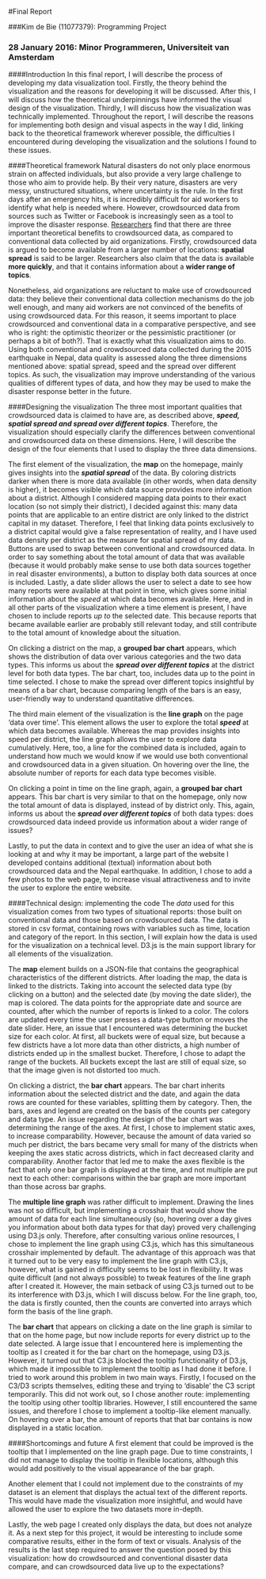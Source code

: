 #Final Report

###Kim de Bie (11077379): Programming Project 
### 28 January 2016: Minor Programmeren, Universiteit van Amsterdam

####Introduction
In this final report, I will describe the process of developing my data visualization tool. Firstly, the theory behind the visualization and the reasons for developing it will be discussed. After this, I will discuss how the theoretical underpinnings have informed the visual design of the visualization. Thirdly, I will discuss how the visualization was technically implemented. Throughout the report, I will describe the reasons for implementing both design and visual aspects in the way I did, linking back to the theoretical framework wherever possible, the difficulties I encountered during developing the visualization and the solutions I found to these issues. 

####Theoretical framework
Natural disasters do not only place enormous strain on affected individuals, but also provide a very large challenge to those who aim to provide help. By their very nature, disasters are very messy, unstructured situations, where uncertainty is the rule. In the first days after an emergency hits, it is incredibly difficult for aid workers to identify what help is needed where. However, crowdsourced data from sources such as Twitter or Facebook is increasingly seen as a tool to improve the disaster response. [Researchers]( https://dl.acm.org/citation.cfm?id=2669443) find that there are three important theoretical benefits to crowdsourced data, as compared to conventional data collected by aid organizations. Firstly, crowdsourced data is argued to become available from a larger number of locations: __spatial spread__ is said to be larger. Researchers also claim that the data is available __more quickly__, and that it contains information about a __wider range of topics__. 

Nonetheless, aid organizations are reluctant to make use of crowdsourced data: they believe their conventional data collection mechanisms do the job well enough, and many aid workers are not convinced of the benefits of using crowdsourced data. For this reason, it seems important to place crowdsourced and conventional data in a comparative perspective, and see who is right: the optimistic theorizer or the pessimistic practitioner (or perhaps a bit of both?).  That is exactly what this visualization aims to do. Using both conventional and crowdsourced data collected during the 2015 earthquake in Nepal, data quality is assessed along the three dimensions mentioned above: spatial spread, speed and the spread over different topics. As such, the visualization may improve understanding of the various qualities of different types of data, and how they may be used to make the disaster response better in the future. 


####Designing the visualization
The three most important qualities that crowdsourced data is claimed to have are, as described above, _**speed, spatial spread and spread over different topics**_. Therefore, the visualization should especially clarify the differences between conventional and crowdsourced data on these dimensions. Here, I will describe the design of the four elements that I used to display the three data dimensions. 

The first element of the visualization, the __map__ on the homepage, mainly gives insights into the _**spatial spread**_ of the data. By coloring districts darker when there is more data available (in other words, when data density is higher), it becomes visible which data source provides more information about a district. Although I considered mapping data points to their exact location (so not simply their district), I decided against this: many data points that are applicable to an entire district are only linked to the district capital in my dataset. Therefore, I feel that linking data points exclusively to a district capital would give a false representation of reality, and I have used data density per district as the measure for spatial spread of my data. Buttons are used to swap between conventional and crowdsourced data. In order to say something about the total amount of data that was available (because it would probably make sense to use both data sources together in real disaster environments), a button to display both data sources at once is included. Lastly, a date slider allows the user to select a date to see how many reports were available at that point in time, which gives some initial information about the _speed_ at which data becomes available.  Here, and in all other parts of the visualization where a time element is present, I have chosen to include reports _up to_ the selected date. This because reports that became available earlier are probably still relevant today, and still contribute to the total amount of knowledge about the situation.

On clicking a district on the map, a __grouped bar chart__ appears, which shows the distribution of data over various categories and the two data types. This informs us about the _**spread over different topics**_ at the district level for both data types. The bar chart, too, includes data up to the point in time selected. I chose to make the spread over different topics insightful by means of a bar chart, because comparing length of the bars is an easy, user-friendly way to understand quantitative differences.

The third main element of the visualization is the __line graph__ on the page ‘data over time’. This element allows the user to explore the total _**speed**_ at which data becomes available. Whereas the map provides insights into speed per district, the line graph allows the user to explore data cumulatively. Here, too, a line for the combined data is included, again to understand how much we would know if we would use both conventional and crowdsourced data in a given situation. On hovering over the line, the absolute number of reports for each data type becomes visible.

On clicking a point in time on the line graph, again, a __grouped bar chart__ appears. This bar chart is very similar to that on the homepage, only now the total amount of data is displayed, instead of by district only. This, again, informs us about the _**spread over different topics**_ of both data types: does crowdsourced data indeed provide us information about a wider range of issues? 

Lastly, to put the data in context and to give the user an idea of what she is looking at and why it may be important, a large part of the website I developed contains additional (textual) information about both crowdsourced data and the Nepal earthquake. In addition, I chose to add a few photos to the web page, to increase visual attractiveness and to invite the user to explore the entire website. 


####Technical design: implementing the code
The _data_ used for this visualization comes from two types of situational reports: those built on conventional data and those based on crowdsourced data. The data is stored in csv format, containing rows with variables such as time, location and category of the report. In this section, I will explain how the data is used for the visualization on a technical level. D3.js is the main support library for all elements of the visualization.

The __map__ element builds on a JSON-file that contains the geographical characteristics of the different districts. After loading the map, the data is linked to the districts. Taking into account the selected data type (by clicking on a button) and the selected date (by moving the date slider), the map is colored. The data points for the appropriate date and source are counted, after which the number of reports is linked to a color. The colors are updated every time the user presses a data-type button or moves the date slider. Here, an issue that I encountered was determining the bucket size for each color. At first, all buckets were of equal size, but because a few districts have a lot more data than other districts, a high number of districts ended up in the smallest bucket. Therefore, I chose to adapt the range of the buckets. All buckets except the last are still of equal size, so that the image given is not distorted too much. 

On clicking a district, the __bar chart__ appears. The bar chart inherits information about the selected district and the date, and again the data rows are counted for these variables, splitting them by category. Then, the bars, axes and legend are created on the basis of the counts per category and data type. An issue regarding the design of the bar chart was determining the range of the axes. At first, I chose to implement static axes, to increase comparability. However, because the amount of data varied so much per district, the bars became very small for many of the districts when keeping the axes static across districts, which in fact decreased clarity and comparability. Another factor that led me to make the axes flexible is the fact that only one bar graph is displayed at the time, and not multiple are put next to each other: comparisons within the bar graph are more important than those across bar graphs.

The __multiple line graph__ was rather difficult to implement. Drawing the lines was not so difficult, but implementing a crosshair that would show the amount of data for each line simultaneously (so, hovering over a day gives you information about both data types for that day) proved very challenging using D3.js only. Therefore, after consulting various online resources, I chose to implement the line graph using C3.js, which has this simultaneous crosshair implemented by default. The advantage of this approach was that it turned out to be very easy to implement the line graph with C3.js, however, what is gained in difficulty seems to be lost in flexibility. It was quite difficult (and not always possible) to tweak features of the line graph after I created it. However, the main setback of using C3.js turned out to be its interference with D3.js, which I will discuss below. For the line graph, too, the data is firstly counted, then the counts are converted into arrays which form the basis of the line graph.

The __bar chart__ that appears on clicking a date on the line graph is similar to that on the home page, but now include reports for every district up to the date selected. A large issue that I encountered here is implementing the tooltip as I created it for the bar chart on the homepage, using D3.js. However, it turned out that C3.js blocked the tooltip functionality of D3.js, which made it impossible to implement the tooltip as I had done it before. I tried to work around this problem in two main ways. Firstly, I focused on the C3/D3 scripts themselves, editing these and trying to ‘disable’ the C3 script temporarily. This did not work out, so I chose another route: implementing the tooltip using other tooltip libraries. However, I still encountered the same issues, and therefore I chose to implement a tooltip-like element manually. On hovering over a bar, the amount of reports that that bar contains is now displayed in a static location.

####Shortcomings and future
A first element that could be improved is the tooltip that I implemented on the line graph page. Due to time constraints, I did not manage to display the tooltip in flexible locations, although this would add positively to the visual appearance of the bar graph.

Another element that I could not implement due to the constraints of my dataset is an element that displays the actual text of the different reports. This would have made the visualization more insightful, and would have allowed the user to explore the two datasets more in-depth. 

Lastly, the web page I created only displays the data, but does not analyze it. As a next step for this project, it would be interesting to include some comparative results, either in the form of text or visuals. Analysis of the results is the last step required to answer the question posed by this visualization: how do crowdsourced and conventional disaster data compare, and can crowdsourced data live up to the expectations? 

